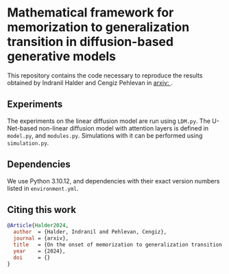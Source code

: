# **Mathematical framework for memorization to generalization transition in diffusion-based generative models**
This repository contains the code necessary to reproduce the results obtained by Indranil Halder and Cengiz Pehlevan in [arxiv: ](https://arxiv.org). 

## Experiments

The experiments on the linear diffusion model are run using `LDM.py`. The U-Net-based non-linear diffusion model with attention layers is defined in `model.py`, and `modules.py`. Simulations with it can be performed using `simulation.py`.

## Dependencies

We use Python 3.10.12, and dependencies with their exact
version numbers listed in `environment.yml`.

## Citing this work

```bibtex
@Article{Halder2024,
  author  = {Halder, Indranil and Pehlevan, Cengiz},
  journal = {arxiv},
  title   = {On the onset of memorization to generalization transition in diffusion  models},
  year    = {2024},
  doi     = {}
}
```
